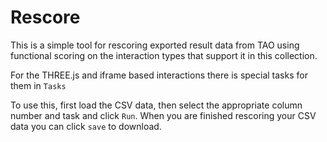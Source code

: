 # Rescore

This is a simple tool for rescoring exported result data from
TAO using functional scoring on the interaction types that support it in this collection.

For the THREE.js and iframe based interactions there is special tasks for them in `Tasks`

To use this, first load the CSV data, then select the appropriate column number and task and click `Run`.
When you are finished rescoring your CSV data you can click `save` to  download.
